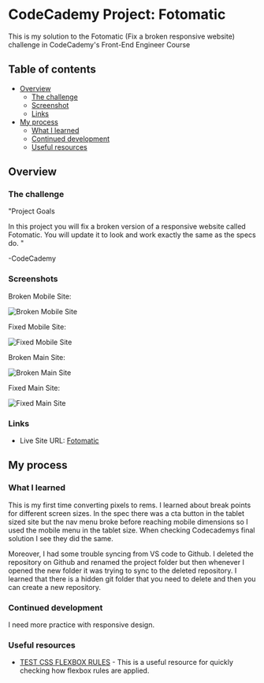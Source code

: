 # CodeCademy Project: Fotomatic

This is my solution to the Fotomatic (Fix a broken responsive website) challenge in CodeCademy's Front-End Engineer Course

## Table of contents

- [Overview](#overview)
  - [The challenge](#the-challenge)
  - [Screenshot](#screenshot)
  - [Links](#links)
- [My process](#my-process)
  - [What I learned](#what-i-learned)
  - [Continued development](#continued-development)
  - [Useful resources](#useful-resources)

## Overview

### The challenge

"Project Goals

In this project you will fix a broken version of a responsive website called Fotomatic. You will update it to look and work exactly the same as the specs do. "

-CodeCademy

### Screenshots

Broken Mobile Site:

![Broken Mobile Site](resources/images/broken-mobile.png)

Fixed Mobile Site:

![Fixed Mobile Site](resources/images/finished-mobile.png)

Broken Main Site:

![Broken Main Site](resources/images/main-broken.png)

Fixed Main Site:

![Fixed Main Site](resources/images/finished-full-page.png)

### Links

- Live Site URL: [Fotomatic](https://andyferrie.github.io/Fotomatic/)

## My process

### What I learned

This is my first time converting pixels to rems. I learned about break points for different screen sizes. In the spec there was a cta button in the tablet sized site but the nav menu broke before reaching mobile dimensions so I used the mobile menu in the tablet size. When checking Codecademys final solution I see they did the same.

Moreover, I had some trouble syncing from VS code to Github. I deleted the repository on Github and renamed the project folder but then whenever I opened the new folder it was trying to sync to the deleted repository. I learned that there is a hidden git folder that you need to delete and then you can create a new repository.

### Continued development

I need more practice with responsive design.

### Useful resources

- [TEST CSS FLEXBOX RULES](https://flexbox.help/) - This is a useful resource for quickly checking how flexbox rules are applied.